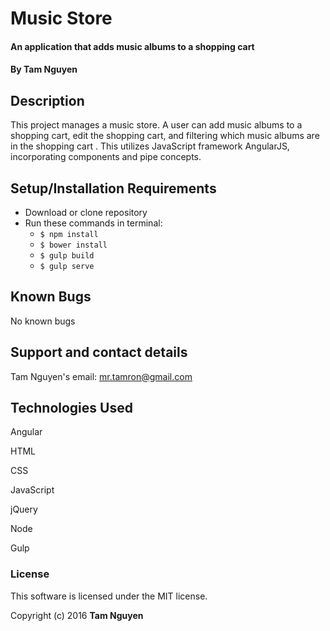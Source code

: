 # Music Store

#### An application that adds music albums to a shopping cart

#### By Tam Nguyen

## Description

This project manages a music store. A user can add music albums to a shopping cart, edit the shopping cart, and filtering which music albums are in the shopping cart . This utilizes JavaScript framework AngularJS, incorporating components and pipe concepts.

## Setup/Installation Requirements

* Download or clone repository
* Run these commands in terminal:
  * `$ npm install`
  * `$ bower install`
  * `$ gulp build`
  * `$ gulp serve`

## Known Bugs

No known bugs

## Support and contact details

Tam Nguyen's email: mr.tamron@gmail.com

## Technologies Used

Angular

HTML

CSS

JavaScript

jQuery

Node

Gulp

### License

This software is licensed under the MIT license.

Copyright (c) 2016 **Tam Nguyen**
